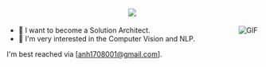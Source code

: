 <link rel="stylesheet" type="text/css" href="./style.css" />

<h1 align="center">
  <a href="#">
    <img align="center" src="https://readme-typing-svg.herokuapp.com?font=Fira+Code&size=15&duration=3000&pause=1000&color=22C2F7&width=500&lines=Hi%2C+I+am+an+AI+ENGINEER" />
  </a>
  <br>
</h1>

<img align="right" alt="GIF" src="https://github.com/vantuyen-dev/vantuyen-dev/blob/main/cat-animatiom.gif" />


  - 🔭 I want to become a Solution Architect.
  - 👋 I'm very interested in the Computer Vision and NLP.

  I'm best reached via [anh1708001@gmail.com].


